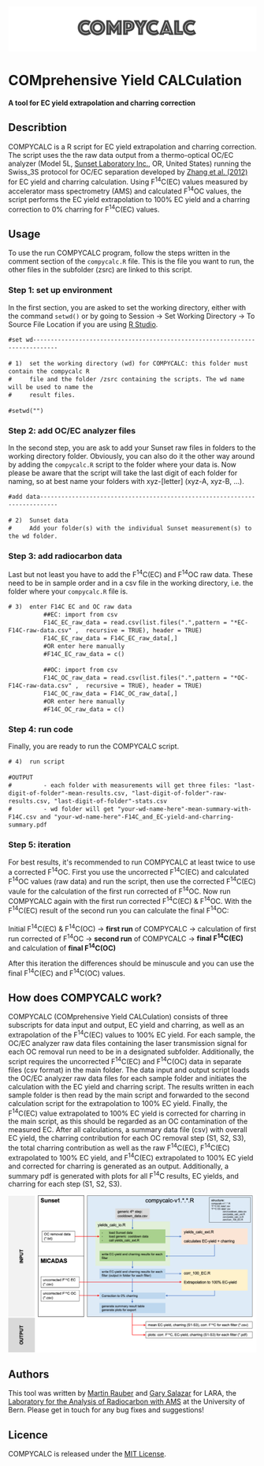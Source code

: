 ![COMPYCALC-logo](compycalc-logo.png "COMPYCALC logo")

# COMprehensive Yield CALCulation 

#### A tool for EC yield extrapolation and charring correction 

## Describtion

COMPYCALC is a R script for EC yield extrapolation and charring correction. The script uses the the raw data output from a thermo-optical OC/EC analyzer (Model 5L, [Sunset Laboratory Inc.](https://www.sunlab.com), OR, United States) running the Swiss_3S protocol for OC/EC separation developed by [Zhang et al. (2012)](https://doi.org/10.5194/acp-12-10841-2012) for EC yield and charring calculation. Using F<sup>14</sup>C(EC) values measured by accelerator mass spectrometry (AMS) and calculated F<sup>14</sup>OC values, the script performs the EC yield extrapolation to 100% EC yield and a charring correction to 0% charring for F<sup>14</sup>C(EC) values.

##  Usage 

To use the run COMPYCALC program, follow the steps written in the comment section of the `compycalc.R` file. This is the file you want to run, the other files in the subfolder (zsrc) are linked to this script. 

### Step 1: set up environment

In the first section, you are asked to set the working directory, either with the command `setwd()` or by going to Session  &rarr; Set Working Directory  &rarr; To Source File Location if you are using [R Studio](https://rstudio.com). 

```
#set wd-----------------------------------------------------------------------------

# 1)  set the working directory (wd) for COMPYCALC: this folder must contain the compycalc R
#     file and the folder /zsrc containing the scripts. The wd name will be used to name the 
#     result files. 

#setwd("")
```

### Step 2: add OC/EC analyzer files

In the second step, you are ask to add your Sunset raw files in folders to the working directory folder. Obviously, you can also do it the other way around by adding the `compycalc.R` script to the folder where your data is. Now please be aware that the script will take the last digit of each folder for naming, so at best name your folders with xyz-[letter] (xyz-A, xyz-B, …). 

```
#add data---------------------------------------------------------------------------

# 2)  Sunset data
#     Add your folder(s) with the individual Sunset measurement(s) to the wd folder. 

```

### Step 3: add radiocarbon data

Last but not least you have to add the F<sup>14</sup>C(EC) and F<sup>14</sup>OC raw data. These need to be in sample order and in a csv file in the working directory, i.e. the folder where your `compycalc.R` file is. 

```
# 3)  enter F14C EC and OC raw data
          ##EC: import from csv
          F14C_EC_raw_data = read.csv(list.files(".",pattern = "*EC-F14C-raw-data.csv" ,  recursive = TRUE), header = TRUE)
          F14C_EC_raw_data = F14C_EC_raw_data[,]
          #OR enter here manually
          #F14C_EC_raw_data = c()
          
          ##OC: import from csv
          F14C_OC_raw_data = read.csv(list.files(".",pattern = "*OC-F14C-raw-data.csv" ,  recursive = TRUE), header = TRUE)
          F14C_OC_raw_data = F14C_OC_raw_data[,]
          #OR enter here manually
          #F14C_OC_raw_data = c()
```

### Step 4: run code

Finally, you are ready to run the COMPYCALC script. 

```
# 4)  run script
          
#OUTPUT          
#         - each folder with measurements will get three files: "last-digit-of-folder"-mean-results.csv, "last-digit-of-folder"-raw-results.csv, "last-digit-of-folder"-stats.csv
#         - wd folder will get "your-wd-name-here"-mean-summary-with-F14C.csv and "your-wd-name-here"-F14C_and_EC-yield-and-charring-summary.pdf
```

### Step 5: iteration

For best results, it's recommended to run COMPYCALC at least twice to use a corrected F<sup>14</sup>OC. First you use the uncorrected F<sup>14</sup>C(EC) and calculated F<sup>14</sup>OC values (raw data) and run the script, then use the corrected F<sup>14</sup>C(EC) vaule for the calculation  of the first run corrected of F<sup>14</sup>OC. Now run COMPYCALC again with the first run corrected F<sup>14</sup>C(EC) & F<sup>14</sup>OC. With the F<sup>14</sup>C(EC) result of the second run you can calculate the final F<sup>14</sup>OC:
 <br/> <br/>
Initial F<sup>14</sup>C(EC) & F<sup>14</sup>C(OC) &rarr; **first run** of COMPYCALC &rarr; calculation of first run corrected of F<sup>14</sup>OC &rarr; **second run** of COMPYCALC &rarr; **final F<sup>14</sup>C(EC)** and calculation of **final F<sup>14</sup>C(OC)**
<br/> 

After this iteration the differences should be minuscule and you can use the final F<sup>14</sup>C(EC) and F<sup>14</sup>C(OC) values. 

## How does COMPYCALC work?

COMPYCALC (COMprehensive Yield CALCulation) consists of three subscripts for data input and output, EC yield and charring, as well as an extrapolation of the F<sup>14</sup>C(EC) values to 100% EC yield. For each sample, the OC/EC analyzer raw data files containing the laser transmission signal for each OC removal run need to be in a designated subfolder. Additionally, the script requires the uncorrected F<sup>14</sup>C(EC) and F<sup>14</sup>C(OC) data in separate files (csv format) in the main folder. The data input and output script loads the OC/EC analyzer raw data files for each sample folder and initiates the calculation with the EC yield and charring script. The results written in each sample folder is then read by the main script and forwarded to the second calculation script for the extrapolation to 100% EC yield. Finally, the F<sup>14</sup>C(EC) value extrapolated to 100% EC yield is corrected for charring in the main script, as this should be regarded as an OC contamination of the measured EC. After all calculations, a summary data file (csv) with overall EC yield, the charring contribution for each OC removal step (S1, S2, S3), the total charring contribution as well as the raw F<sup>14</sup>C(EC), F<sup>14</sup>C(EC) extrapolated to 100% EC yield, and F<sup>14</sup>C(EC) extrapolated to 100% EC yield and corrected for charring is generated as an output. Additionally, a summary pdf is generated with plots for all F<sup>14</sup>C results, EC yields, and charring for each step (S1, S2, S3). 

![COMPYCALC scheme](How-does-COMPYCALC-work.png "COMPYCALC scheme")

## Authors

This tool was written by [Martin Rauber](https://www.martin-rauber.com) and [Gary Salazar](mailto:gary.salazar@dcb.unibe.ch) for LARA, the [Laboratory for the Analysis of Radiocarbon with AMS](https://www.14c.unibe.ch) at the University of Bern. Please get in touch for any bug fixes and suggestions!

## Licence

COMPYCALC is released under the [MIT License](LICENCE.txt).

